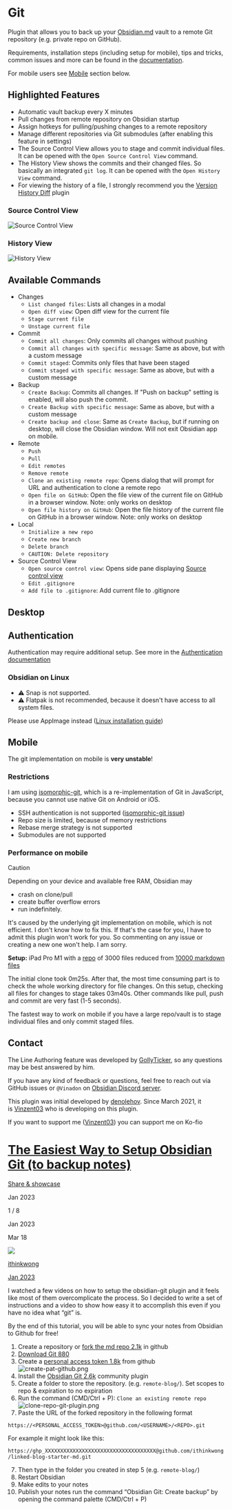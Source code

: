 # Git

Plugin that allows you to back up your [Obsidian.md](https://obsidian.md/) vault to a remote Git repository (e.g. private repo on GitHub).

Requirements, installation steps (including setup for mobile), tips and tricks, common issues and more can be found in the [documentation](https://publish.obsidian.md/git-doc).

For mobile users see [Mobile](app://obsidian.md/index.html#mobile) section below.

## Highlighted Features

- Automatic vault backup every X minutes
- Pull changes from remote repository on Obsidian startup
- Assign hotkeys for pulling/pushing changes to a remote repository
- Manage different repositories via Git submodules (after enabling this feature in settings)
- The Source Control View allows you to stage and commit individual files. It can be opened with the `Open Source Control View` command.
- The History View shows the commits and their changed files. So basically an integrated `git log`. It can be opened with the `Open History View` command.
- For viewing the history of a file, I strongly recommend you the [Version History Diff](obsidian://show-plugin?id=obsidian-version-history-diff) plugin

### Source Control View

![Source Control View](https://raw.githubusercontent.com/denolehov/obsidian-git/master/images/source-view.png)

### History View

![History View](https://raw.githubusercontent.com/denolehov/obsidian-git/master/images/history-view.png)

## Available Commands

- Changes
    - `List changed files`: Lists all changes in a modal
    - `Open diff view`: Open diff view for the current file
    - `Stage current file`
    - `Unstage current file`
- Commit
    - `Commit all changes`: Only commits all changes without pushing
    - `Commit all changes with specific message`: Same as above, but with a custom message
    - `Commit staged`: Commits only files that have been staged
    - `Commit staged with specific message`: Same as above, but with a custom message
- Backup
    - `Create Backup`: Commits all changes. If "Push on backup" setting is enabled, will also push the commit.
    - `Create Backup with specific message`: Same as above, but with a custom message
    - `Create backup and close`: Same as `Create Backup`, but if running on desktop, will close the Obsidian window. Will not exit Obsidian app on mobile.
- Remote
    - `Push`
    - `Pull`
    - `Edit remotes`
    - `Remove remote`
    - `Clone an existing remote repo`: Opens dialog that will prompt for URL and authentication to clone a remote repo
    - `Open file on GitHub`: Open the file view of the current file on GitHub in a browser window. Note: only works on desktop
    - `Open file history on GitHub`: Open the file history of the current file on GitHub in a browser window. Note: only works on desktop
- Local
    - `Initialize a new repo`
    - `Create new branch`
    - `Delete branch`
    - `CAUTION: Delete repository`
- Source Control View
    - `Open source control view`: Opens side pane displaying [Source control view](app://obsidian.md/index.html#sidebar-view)
    - `Edit .gitignore`
    - `Add file to .gitignore`: Add current file to .gitignore

## Desktop

## Authentication

Authentication may require additional setup. See more in the [Authentication documentation](https://publish.obsidian.md/git-doc/Authentication)

### Obsidian on Linux

- ⚠ Snap is not supported.
- ⚠ Flatpak is not recommended, because it doesn't have access to all system files.

Please use AppImage instead ([Linux installation guide](https://publish.obsidian.md/git-doc/Installation#Linux))

## Mobile

The git implementation on mobile is **very unstable**!

### Restrictions

I am using [isomorphic-git](https://isomorphic-git.org/), which is a re-implementation of Git in JavaScript, because you cannot use native Git on Android or iOS.

- SSH authentication is not supported ([isomorphic-git issue](https://github.com/isomorphic-git/isomorphic-git/issues/231))
- Repo size is limited, because of memory restrictions
- Rebase merge strategy is not supported
- Submodules are not supported

### Performance on mobile

Caution

Depending on your device and available free RAM, Obsidian may

- crash on clone/pull
- create buffer overflow errors
- run indefinitely.

It's caused by the underlying git implementation on mobile, which is not efficient. I don't know how to fix this. If that's the case for you, I have to admit this plugin won't work for you. So commenting on any issue or creating a new one won't help. I am sorry.

**Setup:** iPad Pro M1 with a [repo](https://github.com/Vinzent03/obsidian-git-stress-test) of 3000 files reduced from [10000 markdown files](https://github.com/Zettelkasten-Method/10000-markdown-files)

The initial clone took 0m25s. After that, the most time consuming part is to check the whole working directory for file changes. On this setup, checking all files for changes to stage takes 03m40s. Other commands like pull, push and commit are very fast (1-5 seconds).

The fastest way to work on mobile if you have a large repo/vault is to stage individual files and only commit staged files.

## Contact

The Line Authoring feature was developed by [GollyTicker](https://github.com/GollyTicker), so any questions may be best answered by him.

If you have any kind of feedback or questions, feel free to reach out via GitHub issues or `@Vinadon` on [Obsidian Discord server](https://discord.com/invite/veuWUTm).

This plugin was initial developed by [denolehov](https://github.com/denolehov). Since March 2021, it is [Vinzent03](https://github.com/Vinzent03) who is developing on this plugin.

If you want to support me ([Vinzent03](https://github.com/Vinzent03)) you can support me on Ko-fio

# [The Easiest Way to Setup Obsidian Git (to backup notes)](https://forum.obsidian.md/t/the-easiest-way-to-setup-obsidian-git-to-backup-notes/51429)

[Share & showcase](https://forum.obsidian.md/c/share-showcase/9)

Jan 2023

1 / 8

Jan 2023

Mar 18

[![](https://forum.obsidian.md/letter_avatar_proxy/v4/letter/i/898d66/48.png)](https://forum.obsidian.md/u/ithinkwong)

[ithinkwong](https://forum.obsidian.md/u/ithinkwong)

[Jan 2023](https://forum.obsidian.md/t/the-easiest-way-to-setup-obsidian-git-to-backup-notes/51429 "Post date")

I watched a few videos on how to setup the obsidian-git plugin and it feels like most of them overcomplicate the process. So I decided to write a set of instructions and a video to show how easy it to accomplish this even if you have no idea what “git” is.

By the end of this tutorial, you will be able to sync your notes from Obsidian to Github for free!

1. Create a repository or [fork the md repo 2.1k](https://linked-blog-starter.vercel.app/publish-your-obsidian-notes-with-linked-blog-starter) in github
2. [Download Git 880](https://git-scm.com/downloads)
3. Create a [personal access token 1.8k](https://docs.github.com/en/authentication/keeping-your-account-and-data-secure/creating-a-personal-access-token#creating-a-personal-access-token-classic) from github![create-pat-github.png](https://linked-blog-starter.vercel.app/md_assets/attachments/create-pat-github.png)
4. Install the [Obsidian Git 2.6k](https://github.com/denolehov/obsidian-git/wiki/Installation) community plugin
5. Create a folder to store the repository. (e.g. `remote-blog/`). Set scopes to repo & expiration to no expiration
6. Run the command (CMD/Ctrl + P): `Clone an existing remote repo` ![clone-repo-git-plugin.png](https://linked-blog-starter.vercel.app/md_assets/attachments/clone-repo-git-plugin.png)
7. Paste the URL of the forked repository in the following format

`https://<PERSONAL_ACCESS_TOKEN>@github.com/<USERNAME>/<REPO>.git`

For example it might look like this:

`https://ghp_XXXXXXXXXXXXXXXXXXXXXXXXXXXXXXXXXXXX@github.com/ithinkwong/linked-blog-starter-md.git`

7. Then type in the folder you created in step 5 (e.g. `remote-blog/`)
8. Restart Obsidian
9. Make edits to your notes
10. Publish your notes run the command “Obsidian Git: Create backup” by opening the command palette (CMD/Ctrl + P)